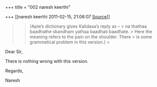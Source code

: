 +++
title = "002 naresh keerthi"

+++
[[naresh keerthi	2011-02-15, 21:06:07 [Source](https://groups.google.com/g/samskrita/c/ItMY39FArVg)]]



> 
> > 
> > 
> >   
> > (Apte’s dictionary gives Kalidasa’s reply as – >
> na thathaa baadhathe skandham yathaa baadhati baadhate. >
> Here the meaning refers to the pain on the shoulder. There >
> is some grammatical problem in this version.) >
> 
> > 
> > 
> > 

  
Dear Sir,  
  
There is nothing wrong with this version.  
  
Regards,  
  
Naresh  

> 
> > 
> > 
> > 
> >   
> > 
> > 
> > 

  

